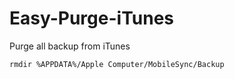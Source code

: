 # Easy-Purge-iTunes
Purge all backup from iTunes


```console
rmdir %APPDATA%/Apple Computer/MobileSync/Backup
```
